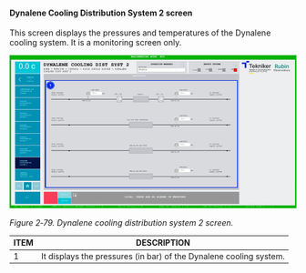 #### Dynalene Cooling Distribution System 2 screen

This screen displays the pressures and temperatures of the Dynalene cooling system. It is a monitoring screen only.

![](../Resources/media/image095.png)

*Figure 2‑79. Dynalene cooling distribution system 2 screen.*

| ITEM| DESCRIPTION|
|----------|----------|
| 1| It displays the pressures (in bar) of the  Dynalene cooling system.|
